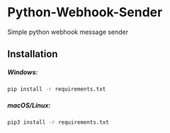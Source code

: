 # Python-Webhook-Sender
Simple python webhook message sender


## Installation
##### Windows:
```zsh
pip install -r requirements.txt 
```

##### macOS/Linux:
```zsh
pip3 install -r requirements.txt
```
